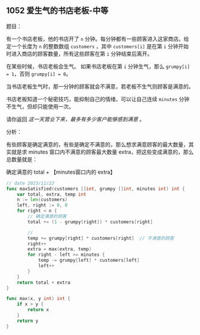 ## 1052 爱生气的书店老板-中等

题目：

有一个书店老板，他的书店开了 `n` 分钟。每分钟都有一些顾客进入这家商店。给定一个长度为 `n` 的整数数组 `customers` ，其中 `customers[i]` 是在第 `i` 分钟开始时进入商店的顾客数量，所有这些顾客在第 `i` 分钟结束后离开。

在某些时候，书店老板会生气。 如果书店老板在第 `i` 分钟生气，那么 `grumpy[i] = 1`，否则 `grumpy[i] = 0`。

当书店老板生气时，那一分钟的顾客就会不满意，若老板不生气则顾客是满意的。

书店老板知道一个秘密技巧，能抑制自己的情绪，可以让自己连续 `minutes` 分钟不生气，但却只能使用一次。

请你返回 *这一天营业下来，最多有多少客户能够感到满意* 。



分析：

有些顾客是确定满意的，有些是确定不满意的，那么想求满意顾客的最大数量，其实就是求 minutes 窗口内不满意的顾客最大数量 extra，把这些变成满意的，那么总数量就是：

确定满意的 total + 【minutes窗口内的 extra】

```go
// date 2023/11/22
func maxSatisfied(customers []int, grumpy []int, minutes int) int {
    var total, extra, temp int
    n := len(customers)
    left, right := 0, 0
    for right < n {
        // 确定满意的顾客
        total += (1 - grumpy[right]) * customers[right]

        // 
        temp += grumpy[right] * customers[right]  // 不满意的顾客
        right++
        extra = max(extra, temp)
        for right - left >= minutes {
            temp -= grumpy[left] * customers[left]
            left++
        }
    }
    return total + extra
}

func max(x, y int) int {
    if x > y {
        return x
    }
    return y
}
```

